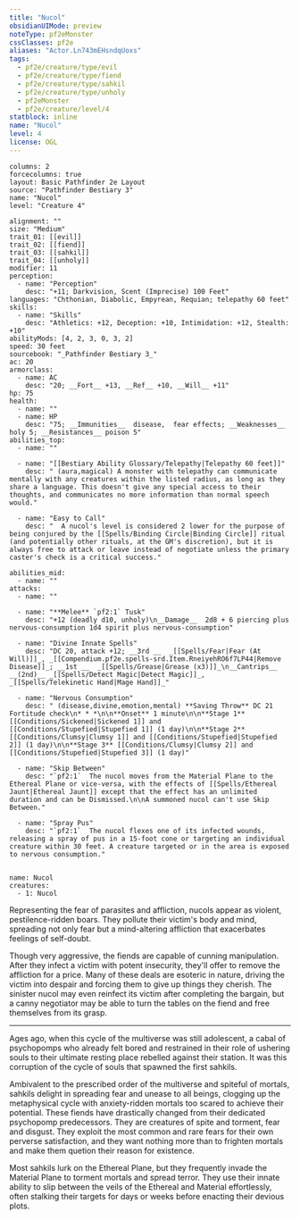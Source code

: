 ```yaml
---
title: "Nucol"
obsidianUIMode: preview
noteType: pf2eMonster
cssClasses: pf2e
aliases: "Actor.Ln743mEHsndqUoxs" 
tags:
  - pf2e/creature/type/evil
  - pf2e/creature/type/fiend
  - pf2e/creature/type/sahkil
  - pf2e/creature/type/unholy
  - pf2eMonster
  - pf2e/creature/level/4
statblock: inline
name: "Nucol"
level: 4
license: OGL
---
```


```statblock
columns: 2
forcecolumns: true
layout: Basic Pathfinder 2e Layout
source: "Pathfinder Bestiary 3"
name: "Nucol"
level: "Creature 4"

alignment: ""
size: "Medium"
trait_01: [[evil]]
trait_02: [[fiend]]
trait_03: [[sahkil]]
trait_04: [[unholy]]
modifier: 11
perception:
  - name: "Perception"
    desc: "+11; Darkvision, Scent (Imprecise) 100 Feet"
languages: "Chthonian, Diabolic, Empyrean, Requian; telepathy 60 feet"
skills:
  - name: "Skills"
    desc: "Athletics: +12, Deception: +10, Intimidation: +12, Stealth: +10"
abilityMods: [4, 2, 3, 0, 3, 2]
speed: 30 feet
sourcebook: "_Pathfinder Bestiary 3_"
ac: 20
armorclass:
  - name: AC
    desc: "20; __Fort__ +13, __Ref__ +10, __Will__ +11"
hp: 75
health:
  - name: ""
  - name: HP
    desc: "75; __Immunities__  disease,  fear effects; __Weaknesses__ holy 5; __Resistances__ poison 5"
abilities_top:
  - name: ""

  - name: "[[Bestiary Ability Glossary/Telepathy|Telepathy 60 feet]]"
    desc: " (aura,magical) A monster with telepathy can communicate mentally with any creatures within the listed radius, as long as they share a language. This doesn't give any special access to their thoughts, and communicates no more information than normal speech would."

  - name: "Easy to Call"
    desc: "  A nucol's level is considered 2 lower for the purpose of being conjured by the [[Spells/Binding Circle|Binding Circle]] ritual (and potentially other rituals, at the GM's discretion), but it is always free to attack or leave instead of negotiate unless the primary caster's check is a critical success."

abilities_mid:
  - name: ""
attacks:
  - name: ""

  - name: "**Melee** `pf2:1` Tusk"
    desc: "+12 (deadly d10, unholy)\n__Damage__  2d8 + 6 piercing plus nervous-consumption 1d4 spirit plus nervous-consumption"

  - name: "Divine Innate Spells"
    desc: "DC 20, attack +12; __3rd __  _[[Spells/Fear|Fear (At Will)]]_, _[[Compendium.pf2e.spells-srd.Item.RneiyehRO6f7LP44|Remove Disease]]_; __1st __  _[[Spells/Grease|Grease (x3)]]_\n__Cantrips__  __(2nd)__ _[[Spells/Detect Magic|Detect Magic]]_, _[[Spells/Telekinetic Hand|Mage Hand]]_"

  - name: "Nervous Consumption"
    desc: " (disease,divine,emotion,mental) **Saving Throw** DC 21 Fortitude check\n* * *\n\n**Onset** 1 minute\n\n**Stage 1** [[Conditions/Sickened|Sickened 1]] and [[Conditions/Stupefied|Stupefied 1]] (1 day)\n\n**Stage 2** [[Conditions/Clumsy|Clumsy 1]] and [[Conditions/Stupefied|Stupefied 2]] (1 day)\n\n**Stage 3** [[Conditions/Clumsy|Clumsy 2]] and [[Conditions/Stupefied|Stupefied 3]] (1 day)"

  - name: "Skip Between"
    desc: "`pf2:1`  The nucol moves from the Material Plane to the Ethereal Plane or vice-versa, with the effects of [[Spells/Ethereal Jaunt|Ethereal Jaunt]] except that the effect has an unlimited duration and can be Dismissed.\n\nA summoned nucol can't use Skip Between."

  - name: "Spray Pus"
    desc: "`pf2:1`  The nucol flexes one of its infected wounds, releasing a spray of pus in a 15-foot cone or targeting an individual creature within 30 feet. A creature targeted or in the area is exposed to nervous consumption."
 
```

```encounter-table
name: Nucol
creatures:
  - 1: Nucol
```



Representing the fear of parasites and affliction, nucols appear as violent, pestilence-ridden boars. They pollute their victim's body and mind, spreading not only fear but a mind-altering affliction that exacerbates feelings of self-doubt.

Though very aggressive, the fiends are capable of cunning manipulation. After they infect a victim with potent insecurity, they'll offer to remove the affliction for a price. Many of these deals are esoteric in nature, driving the victim into despair and forcing them to give up things they cherish. The sinister nucol may even reinfect its victim after completing the bargain, but a canny negotiator may be able to turn the tables on the fiend and free themselves from its grasp.

* * *

Ages ago, when this cycle of the multiverse was still adolescent, a cabal of psychopomps who already felt bored and restrained in their role of ushering souls to their ultimate resting place rebelled against their station. It was this corruption of the cycle of souls that spawned the first sahkils.

Ambivalent to the prescribed order of the multiverse and spiteful of mortals, sahkils delight in spreading fear and unease to all beings, clogging up the metaphysical cycle with anxiety-ridden mortals too scared to achieve their potential. These fiends have drastically changed from their dedicated psychopomp predecessors. They are creatures of spite and torment, fear and disgust. They exploit the most common and rare fears for their own perverse satisfaction, and they want nothing more than to frighten mortals and make them quetion their reason for existence.

Most sahkils lurk on the Ethereal Plane, but they frequently invade the Material Plane to torment mortals and spread terror. They use their innate ability to slip between the veils of the Ethereal and Material effortlessly, often stalking their targets for days or weeks before enacting their devious plots.
